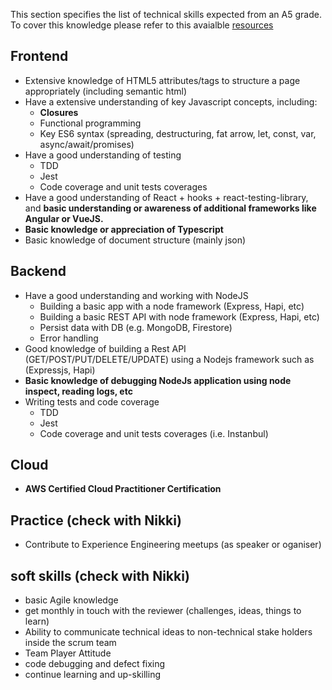 This section specifies the list of technical skills expected from an A5 grade. To cover this knowledge please refer to this avaialble [resources](https://github.com/Capgemini/grade-ladder-fullstack#a5)

## Frontend
- Extensive knowledge of HTML5 attributes/tags to structure a page appropriately (including semantic html)
- Have a extensive understanding of key Javascript concepts, including:
  - **Closures**
  - Functional programming
  - Key ES6 syntax (spreading, destructuring, fat arrow, let, const, var, async/await/promises)
- Have a good understanding of testing
  - TDD
  - Jest 
  - Code coverage and unit tests coverages 
- Have a good understanding of React + hooks + react-testing-library, and **basic understanding or awareness of additional frameworks like Angular or VueJS.**
- **Basic knowledge or appreciation of Typescript**
- Basic knowledge of document structure (mainly json)

## Backend
- Have a good understanding and working with NodeJS
  - Building a basic  app with a node framework (Express, Hapi, etc)
  - Building a basic REST API with node framework (Express, Hapi, etc)
  - Persist data with DB (e.g. MongoDB, Firestore)
  - Error handling
- Good knowledge of building a Rest API (GET/POST/PUT/DELETE/UPDATE) using a Nodejs framework such as (Expressjs, Hapi)
- **Basic knowledge of debugging NodeJs application using node inspect, reading logs, etc**
- Writing tests and code coverage
  - TDD
  - Jest 
  - Code coverage and unit tests coverages (i.e. Instanbul)
  
## Cloud
- **AWS Certified Cloud Practitioner Certification**
## Practice (check with Nikki)
- Contribute to Experience Engineering meetups (as speaker or oganiser)
## soft skills (check with Nikki)
- basic Agile knowledge
- get monthly in touch with the reviewer (challenges, ideas, things to learn)
- Ability to communicate technical ideas to non-technical stake holders inside the scrum team
- Team Player Attitude
- code debugging and defect fixing
- continue learning and up-skilling
